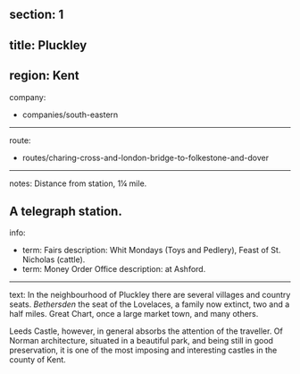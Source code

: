 section: 1
----
title: Pluckley
----
region: Kent
----
company:
- companies/south-eastern
----
route:
- routes/charing-cross-and-london-bridge-to-folkestone-and-dover
----
notes: Distance from station, 1¼ mile.

A telegraph station.
----
info:
- term: Fairs
  description: Whit Mondays (Toys and Pedlery), Feast of St. Nicholas (cattle).
- term: Money Order Office
  description: at Ashford.
----
text: In the neighbourhood of Pluckley there are several villages and country seats. *Bethersden* the seat of the Lovelaces, a family now extinct, two and a half miles. Great Chart, once a large market town, and many others.

Leeds Castle, however, in general absorbs the attention of the traveller. Of Norman architecture, situated in a beautiful park, and being still in good preservation, it is one of the most imposing and interesting castles in the county of Kent.
